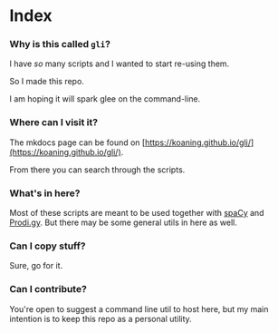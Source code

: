 # Index

### Why is this called `gli`? 

I have _so_ many scripts and I wanted to start re-using them. 

So I made this repo. 

I am hoping it will spark glee on the command-line.

### Where can I visit it? 

The mkdocs page can be found on [https://koaning.github.io/gli/](https://koaning.github.io/gli/).

From there you can search through the scripts.

### What's in here? 

Most of these scripts are meant to be used together with [spaCy](https://spacy.io) 
and [Prodi.gy](https://prodi.gy). But there may be some general utils in here as well. 

### Can I copy stuff? 

Sure, go for it.

### Can I contribute? 

You're open to suggest a command line util to host here, but
my main intention is to keep this repo as a personal utility.
